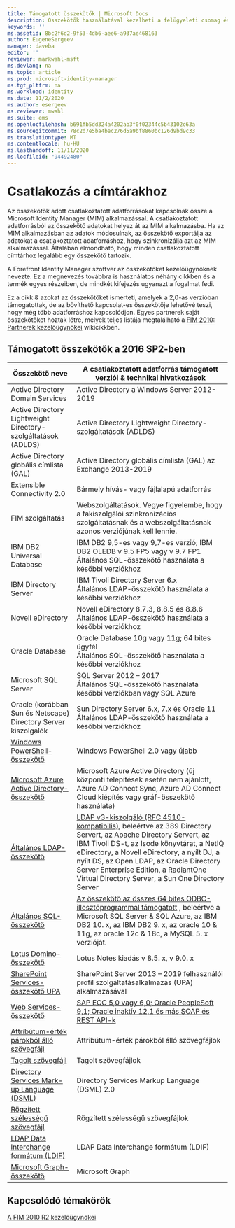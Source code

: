 ```yaml
---
title: Támogatott összekötők | Microsoft Docs
description: Összekötők használatával kezelheti a felügyeleti csomag és a csatlakoztatott adatforrások közötti adatátvitelt.
keywords: ''
ms.assetid: 8bc2f6d2-9f53-4db6-aee6-a937ae468163
author: EugeneSergeev
manager: daveba
editor: ''
reviewer: markwahl-msft
ms.devlang: na
ms.topic: article
ms.prod: microsoft-identity-manager
ms.tgt_pltfrm: na
ms.workload: identity
ms.date: 11/2/2020
ms.author: esergeev
ms.reviewer: mwahl
ms.suite: ems
ms.openlocfilehash: b691fb5dd324a4202ab3f0f02344c5b43102c63a
ms.sourcegitcommit: 78c2d7e5ba4bec276d5a9bf8860bc126d9bd9c33
ms.translationtype: MT
ms.contentlocale: hu-HU
ms.lasthandoff: 11/11/2020
ms.locfileid: "94492480"
---
```

# <a name="connect-to-your-directories"></a>Csatlakozás a címtárakhoz

Az összekötők adott csatlakoztatott adatforrásokat kapcsolnak össze a Microsoft Identity Manager (MIM) alkalmazással. A csatlakoztatott adatforrásból az összekötő adatokat helyez át az MIM alkalmazásba. Ha az MIM alkalmazásban az adatok módosulnak, az összekötő exportálja az adatokat a csatlakoztatott adatforráshoz, hogy szinkronizálja azt az MIM alkalmazással. Általában elmondható, hogy minden csatlakoztatott címtárhoz legalább egy összekötő tartozik.

A Forefront Identity Manager szoftver az összekötőket kezelőügynöknek nevezte. Ez a megnevezés továbbra is használatos néhány cikkben és a termék egyes részeiben, de mindkét kifejezés ugyanazt a fogalmat fedi.

Ez a cikk & azokat az összekötőket ismerteti, amelyek a 2,0-as verzióban támogatottak, de az bővíthető kapcsolat-es összekötője lehetővé teszi, hogy még több adatforráshoz kapcsolódjon. Egyes partnerek saját összekötőket hoztak létre, melyek teljes listája megtalálható a [FIM 2010: Partnerek kezelőügynökei](https://social.technet.microsoft.com/wiki/contents/articles/1589.fim-2010-management-agents-from-partners.aspx) wikicikkben.

## <a name="supported-connectors-in-mim-2016-sp2"></a>Támogatott összekötők a 2016 SP2-ben

| Összekötő neve | A csatlakoztatott adatforrás támogatott verziói & technikai hivatkozások |
| ---- | ----------------------------------------------- |
| Active Directory Domain Services | Active Directory a Windows Server 2012-2019 |
| Active Directory Lightweight Directory-szolgáltatások (ADLDS) | Active Directory Lightweight Directory-szolgáltatások (ADLDS) |
| Active Directory globális címlista (GAL) | Active Directory globális címlista (GAL) az Exchange 2013-2019 |
| Extensible Connectivity 2.0 | Bármely hívás- vagy fájlalapú adatforrás |
| FIM szolgáltatás | Webszolgáltatások. Vegye figyelembe, hogy a fakiszolgálói szinkronizációs szolgáltatásnak és a webszolgáltatásnak azonos verziójúnak kell lennie. |
| IBM DB2 Universal Database | IBM DB2 9,5-es vagy 9,7-es verzió; IBM DB2 OLEDB v 9.5 FP5 vagy v 9.7 FP1 <br/> Általános SQL-összekötő használata a későbbi verziókhoz|
| IBM Directory Server | IBM Tivoli Directory Server 6.x <br/> Általános LDAP-összekötő használata a későbbi verziókhoz|
| Novell eDirectory | Novell eDirectory 8.7.3, 8.8.5 és 8.8.6 <br/> Általános LDAP-összekötő használata a későbbi verziókhoz|
| Oracle Database | Oracle Database 10g vagy 11g; 64 bites ügyfél <br/> Általános SQL-összekötő használata a későbbi verziókhoz|
| Microsoft SQL Server | SQL Server 2012 – 2017 <br/> Általános SQL-összekötő használata későbbi verziókban vagy SQL Azure|
| Oracle (korábban Sun és Netscape) Directory Server kiszolgálók | Sun Directory Server 6.x, 7.x és Oracle 11<br/> Általános LDAP-összekötő használata a későbbi verziókhoz |
| [Windows PowerShell-összekötő](https://msdn.microsoft.com/library/dn640417.aspx) | Windows PowerShell 2.0 vagy újabb |
| [Microsoft Azure Active Directory-összekötő](https://msdn.microsoft.com/library/dn511001.aspx) | Microsoft Azure Active Directory (új központi telepítések esetén nem ajánlott, Azure AD Connect Sync, Azure AD Connect Cloud kiépítés vagy gráf-összekötő használata) |
| [Általános LDAP-összekötő](https://msdn.microsoft.com/library/dn510997.aspx) | [LDAP v3-kiszolgáló (RFC 4510-kompatibilis)](reference/microsoft-identity-manager-2016-connector-genericldap.md#overview-of-the-generic-ldap-connector), beleértve az 389 Directory Servert, az Apache Directory Servert, az IBM Tivoli DS-t, az Isode könyvtárat, a NetIQ eDirectory, a Novell eDirectory, a nyílt DJ, a nyílt DS, az Open LDAP, az Oracle Directory Server Enterprise Edition, a RadiantOne Virtual Directory Server, a Sun One Directory Server |
| [Általános SQL-összekötő](reference/microsoft-identity-manager-2016-connector-genericsql.md) | [Az összekötő az összes 64 bites ODBC-illesztőprogrammal támogatott](reference/microsoft-identity-manager-2016-connector-genericsql.md#overview-of-the-generic-sql-connector) , beleértve a Microsoft SQL Server & SQL Azure, az IBM DB2 10. x, az IBM DB2 9. x, az oracle 10 & 11g, az oracle 12c & 18c, a MySQL 5. x verzióját.|
| [Lotus Domino-összekötő](https://msdn.microsoft.com/library/hh859750.aspx) | Lotus Notes kiadás v 8.5. x, v 9.0. x |
| [SharePoint Services-összekötő UPA](https://msdn.microsoft.com/library/dn511003.aspx) | SharePoint Server 2013 – 2019 felhasználói profil szolgáltatásalkalmazás (UPA) alkalmazásával |
| [Web Services-összekötő](https://www.microsoft.com/en-us/download/details.aspx?id=51495) | [SAP ECC 5,0 vagy 6,0; Oracle PeopleSoft 9,1; Oracle inaktív 12,1 és más SOAP és REST API-k](https://docs.microsoft.com/microsoft-identity-manager/reference/microsoft-identity-manager-2016-ma-ws) |
| [Attribútum-érték párokból álló szövegfájl](https://technet.microsoft.com/library/cc708644(v=ws.10).aspx) | Attribútum-érték párokból álló szövegfájlok |
| [Tagolt szövegfájl](https://technet.microsoft.com/library/cc720612(v=ws.10).aspx) | Tagolt szövegfájlok |
| [Directory Services Mark-up Language (DSML)](https://technet.microsoft.com/library/cc720660(v=ws.10).aspx) | Directory Services Markup Language (DSML) 2.0 |
| [Rögzített szélességű szövegfájl](https://technet.microsoft.com/library/cc720633(v=ws.10).aspx) | Rögzített szélességű szövegfájlok |
| [LDAP Data Interchange formátum (LDIF)](https://technet.microsoft.com/library/cc708662(v=ws.10).aspx) | LDAP Data Interchange formátum (LDIF) |
| [Microsoft Graph-összekötő](microsoft-identity-manager-2016-connector-graph.md) | Microsoft Graph |

## <a name="related-topics"></a>Kapcsolódó témakörök

[A FIM 2010 R2 kezelőügynökei](https://technet.microsoft.com/library/jj133885.aspx)
